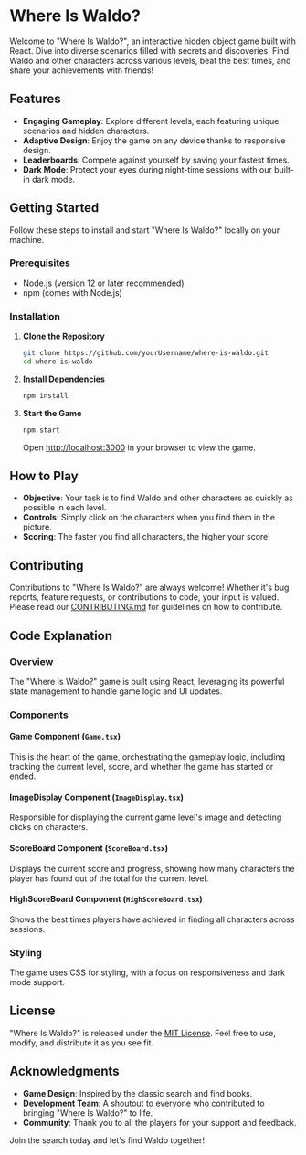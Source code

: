 # Where Is Waldo?

Welcome to "Where Is Waldo?", an interactive hidden object game built with React. Dive into diverse scenarios filled with secrets and discoveries. Find Waldo and other characters across various levels, beat the best times, and share your achievements with friends!

## Features

- **Engaging Gameplay**: Explore different levels, each featuring unique scenarios and hidden characters.
- **Adaptive Design**: Enjoy the game on any device thanks to responsive design.
- **Leaderboards**: Compete against yourself by saving your fastest times.
- **Dark Mode**: Protect your eyes during night-time sessions with our built-in dark mode.

## Getting Started

Follow these steps to install and start "Where Is Waldo?" locally on your machine.

### Prerequisites

- Node.js (version 12 or later recommended)
- npm (comes with Node.js)

### Installation

1. **Clone the Repository**

   ```sh
   git clone https://github.com/yourUsername/where-is-waldo.git
   cd where-is-waldo
   ```

2. **Install Dependencies**

   ```sh
   npm install
   ```

3. **Start the Game**

   ```sh
   npm start
   ```

   Open [http://localhost:3000](http://localhost:3000) in your browser to view the game.

## How to Play

- **Objective**: Your task is to find Waldo and other characters as quickly as possible in each level.
- **Controls**: Simply click on the characters when you find them in the picture.
- **Scoring**: The faster you find all characters, the higher your score!

## Contributing

Contributions to "Where Is Waldo?" are always welcome! Whether it's bug reports, feature requests, or contributions to code, your input is valued. Please read our [CONTRIBUTING.md](CONTRIBUTING.md) for guidelines on how to contribute.

## Code Explanation

### Overview

The "Where Is Waldo?" game is built using React, leveraging its powerful state management to handle game logic and UI updates.

### Components

#### Game Component (`Game.tsx`)

This is the heart of the game, orchestrating the gameplay logic, including tracking the current level, score, and whether the game has started or ended.

#### ImageDisplay Component (`ImageDisplay.tsx`)

Responsible for displaying the current game level's image and detecting clicks on characters.

#### ScoreBoard Component (`ScoreBoard.tsx`)

Displays the current score and progress, showing how many characters the player has found out of the total for the current level.

#### HighScoreBoard Component (`HighScoreBoard.tsx`)

Shows the best times players have achieved in finding all characters across sessions.

### Styling

The game uses CSS for styling, with a focus on responsiveness and dark mode support.

## License

"Where Is Waldo?" is released under the [MIT License](LICENSE). Feel free to use, modify, and distribute it as you see fit.

## Acknowledgments

- **Game Design**: Inspired by the classic search and find books.
- **Development Team**: A shoutout to everyone who contributed to bringing "Where Is Waldo?" to life.
- **Community**: Thank you to all the players for your support and feedback.

Join the search today and let's find Waldo together!


